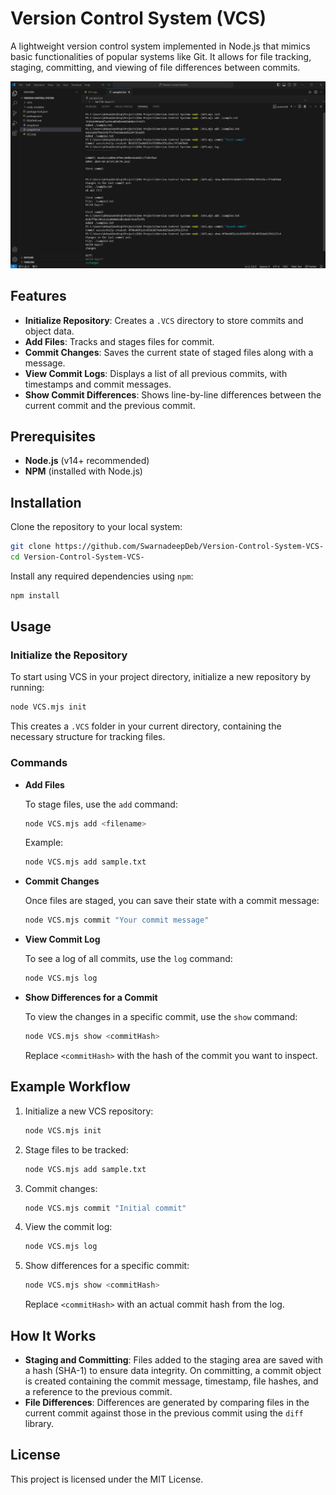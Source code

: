 
# Version Control System (VCS)

A lightweight version control system implemented in Node.js that mimics basic functionalities of popular systems like Git. It allows for file tracking, staging, committing, and viewing of file differences between commits.

![Version Control System (VCS)](images/ProjectImage.png)

## Features

- **Initialize Repository**: Creates a `.VCS` directory to store commits and object data.
- **Add Files**: Tracks and stages files for commit.
- **Commit Changes**: Saves the current state of staged files along with a message.
- **View Commit Logs**: Displays a list of all previous commits, with timestamps and commit messages.
- **Show Commit Differences**: Shows line-by-line differences between the current commit and the previous commit.

## Prerequisites

- **Node.js** (v14+ recommended)
- **NPM** (installed with Node.js)

## Installation

Clone the repository to your local system:

```bash
git clone https://github.com/SwarnadeepDeb/Version-Control-System-VCS-
cd Version-Control-System-VCS-
```

Install any required dependencies using `npm`:

```bash
npm install
```

## Usage

### Initialize the Repository

To start using VCS in your project directory, initialize a new repository by running:

```bash
node VCS.mjs init
```

This creates a `.VCS` folder in your current directory, containing the necessary structure for tracking files.

### Commands

- **Add Files**

  To stage files, use the `add` command:

  ```bash
  node VCS.mjs add <filename>
  ```

  Example:
  ```bash
  node VCS.mjs add sample.txt
  ```

- **Commit Changes**

  Once files are staged, you can save their state with a commit message:

  ```bash
  node VCS.mjs commit "Your commit message"
  ```

- **View Commit Log**

  To see a log of all commits, use the `log` command:

  ```bash
  node VCS.mjs log
  ```

- **Show Differences for a Commit**

  To view the changes in a specific commit, use the `show` command:

  ```bash
  node VCS.mjs show <commitHash>
  ```

  Replace `<commitHash>` with the hash of the commit you want to inspect.

## Example Workflow

1. Initialize a new VCS repository:

   ```bash
   node VCS.mjs init
   ```

2. Stage files to be tracked:

   ```bash
   node VCS.mjs add sample.txt
   ```

3. Commit changes:

   ```bash
   node VCS.mjs commit "Initial commit"
   ```

4. View the commit log:

   ```bash
   node VCS.mjs log
   ```

5. Show differences for a specific commit:

   ```bash
   node VCS.mjs show <commitHash>
   ```

   Replace `<commitHash>` with an actual commit hash from the log.

## How It Works

- **Staging and Committing**: Files added to the staging area are saved with a hash (SHA-1) to ensure data integrity. On committing, a commit object is created containing the commit message, timestamp, file hashes, and a reference to the previous commit.
- **File Differences**: Differences are generated by comparing files in the current commit against those in the previous commit using the `diff` library.

## License

This project is licensed under the MIT License.
